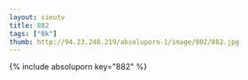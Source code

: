 ```yaml
--- 
layout: sieutv
title: 882
tags: ["0k"]
thumb: http://94.23.248.219/absoluporn-1/image/002/882.jpg
---
```

{% include absoluporn key="882" %} 
